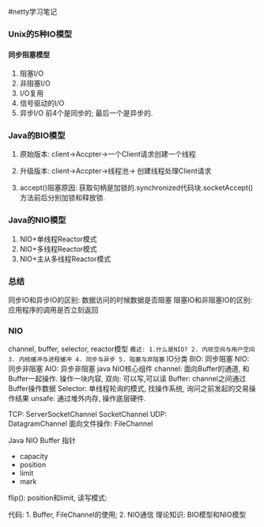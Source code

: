 #netty学习笔记

### Unix的5种IO模型
#### 同步阻塞模型
1. 阻塞I/O
2. 非阻塞I/O
3. I/O复用
4. 信号驱动的I/O
5. 异步I/O
前4个是同步的; 最后一个是异步的.

### Java的BIO模型
1. 原始版本: client->Accpter->一个Client请求创建一个线程
2. 升级版本: client->Accpter->线程池-> 创建线程处理Client请求

3. accept()阻塞原因: 获取句柄是加锁的.synchronized代码块.socketAccept()方法前后分别加锁和释放锁.
### Java的NIO模型
1. NIO+单线程Reactor模式
2. NIO+多线程Reactor模式
3. NIO+主从多线程Reactor模式

### 总结
同步IO和异步IO的区别: 数据访问的时候数据是否阻塞
阻塞IO和非阻塞IO的区别: 应用程序的调用是否立刻返回

### NIO
channel, buffer, selector, reactor模型
`概述: 1.什么是NIO? 2. 内核空间与用户空间 3. 内核缓冲与进程缓冲 4. 同步与异步 5. 阻塞与非阻塞`
IO分类
BIO: 同步阻塞
NIO: 同步非阻塞
AIO: 异步非阻塞
java NIO核心组件
channel: 面向Buffer的通道, 和Buffer一起操作. 操作一块内容, 双向: 可以写,可以读
Buffer: channel之间通过Buffer操作数据
Selector: 单线程轮询的模式, 找操作系统, 询问之前发起的交易操作结果
unsafe: 通过堆外内存, 操作底层硬件.

TCP:
    ServerSocketChannel
    SocketChannel
UDP:     
DatagramChannel
面向文件操作: 
FileChannel

Java NIO Buffer
指针
* capacity
* position
* limit
* mark

flip(): position和limit, 
读写模式: 

代码: 1. Buffer, FileChannel的使用; 2. NIO通信
理论知识: BIO模型和NIO模型







